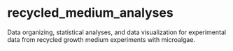 # recycled_medium_analyses
Data organizing, statistical analyses, and data visualization for experimental data from recycled growth medium experiments with microalgae.
